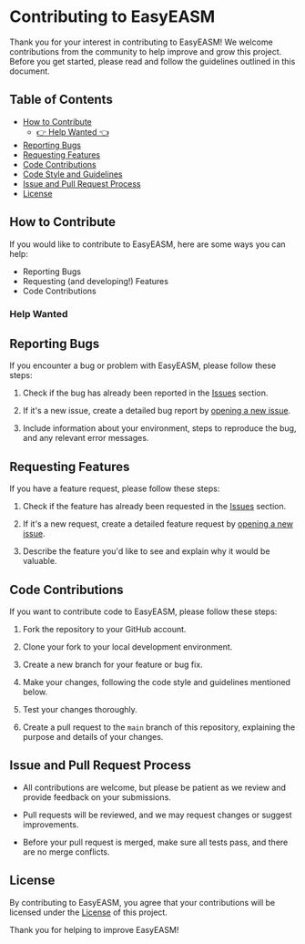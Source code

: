# Contributing to EasyEASM 

Thank you for your interest in contributing to EasyEASM! We welcome contributions from the community to help improve and grow this project. Before you get started, please read and follow the guidelines outlined in this document.

## Table of Contents

- [How to Contribute](#how-to-contribute)
  - [👉 Help Wanted 👈](#help-wanted)
- [Reporting Bugs](#reporting-bugs)
- [Requesting Features](#requesting-features)
- [Code Contributions](#code-contributions)
- [Code Style and Guidelines](#code-style-and-guidelines)
- [Issue and Pull Request Process](#issue-and-pull-request-process)
- [License](#license)

## How to Contribute

If you would like to contribute to EasyEASM, here are some ways you can help:

- Reporting Bugs
- Requesting (and developing!) Features
- Code Contributions

### Help Wanted

## Reporting Bugs

If you encounter a bug or problem with EasyEASM, please follow these steps:

1. Check if the bug has already been reported in the [Issues](https://github.com/yourusername/projectname/issues) section.

2. If it's a new issue, create a detailed bug report by [opening a new issue](https://github.com/yourusername/projectname/issues/new).

3. Include information about your environment, steps to reproduce the bug, and any relevant error messages.

## Requesting Features

If you have a feature request, please follow these steps:

1. Check if the feature has already been requested in the [Issues](https://github.com/yourusername/projectname/issues) section.

2. If it's a new request, create a detailed feature request by [opening a new issue](https://github.com/yourusername/projectname/issues/new).

3. Describe the feature you'd like to see and explain why it would be valuable.

## Code Contributions

If you want to contribute code to EasyEASM, please follow these steps:

1. Fork the repository to your GitHub account.

2. Clone your fork to your local development environment.

3. Create a new branch for your feature or bug fix.

4. Make your changes, following the code style and guidelines mentioned below.

5. Test your changes thoroughly.

6. Create a pull request to the `main` branch of this repository, explaining the purpose and details of your changes.

<!-- TODO 

## Code Style and Guidelines

Please follow the coding style and guidelines described in our [Coding Style Guide](CODE_STYLE.md) when making code contributions.-->

## Issue and Pull Request Process

- All contributions are welcome, but please be patient as we review and provide feedback on your submissions.

- Pull requests will be reviewed, and we may request changes or suggest improvements.

- Before your pull request is merged, make sure all tests pass, and there are no merge conflicts.

<!-- TODO 

- Please be respectful and follow our [Code of Conduct](CODE_OF_CONDUCT.md) in all interactions related to this project. -->

## License

By contributing to EasyEASM, you agree that your contributions will be licensed under the [License](LICENSE.md) of this project.

Thank you for helping to improve EasyEASM!

